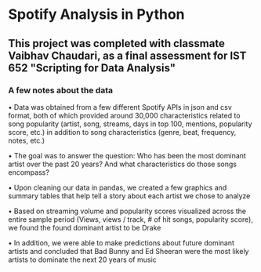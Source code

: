 # Spotify Analysis in Python

## This project was completed with classmate Vaibhav Chaudari, as a final assessment for IST 652 "Scripting for Data Analysis"

### A few notes about the data

• Data was obtained from a few different Spotify APIs in json and csv format, both of which provided around 30,000 characteristics related to song popularity (artist, song, streams, days in top 100, mentions, popularity score, etc.) in addition to song characteristics (genre, beat, frequency, notes, etc.)

• The goal was to answer the question: Who has been the most dominant artist over the past 20 years? And what characteristics do those songs encompass?

• Upon cleaning our data in pandas, we created a few graphics and summary tables that help tell a story about each artist we chose to analyze 

• Based on streaming volume and popularity scores visualized across the entire sample period (Views, views / track, # of hit songs, popularity score), we found the found dominant artist to be Drake

• In addition, we were able to make predictions about future dominant artists and concluded that Bad Bunny and Ed Sheeran were the most likely artists to dominate the next 20 years of music



